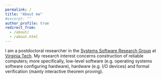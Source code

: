 ```yaml
---
permalink: /
title: "About me"
#excerpt: ""
author_profile: true
redirect_from: 
  - /about/
  - /about.html
---
```


I am a postdoctoral researcher in the [Systems Software Research Group](https://www.ssrg.ece.vt.edu/) at [Virginia Tech](https://www.vt.edu/). My research interest concerns construction of reliable computers; more specifically, low-level software (e.g. operating systems software configuring hardware), hardware (e.g. I/O devices) and formal verification (mainly interactive theorem proving).
